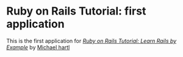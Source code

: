 # Ruby on Rails Tutorial: first application

This is the first application for
[*Ruby on Rails Tutorial: Learn Rails by Example*](http://railstutorial.org/) by [Michael hartl](http://michaelhartl.com)
